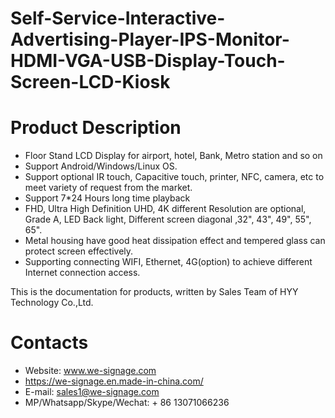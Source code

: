 # Self-Service-Interactive-Advertising-Player-IPS-Monitor-HDMI-VGA-USB-Display-Touch-Screen-LCD-Kiosk

# Product Description
- Floor Stand LCD Display for airport, hotel, Bank, Metro station and so on
- Support Android/Windows/Linux OS.
- Support optional IR touch, Capacitive touch, printer, NFC, camera, etc to meet variety of request from the market.
- Support 7*24 Hours long time playback 
- FHD, Ultra High Definition UHD, 4K different Resolution are optional, Grade A, LED Back light, Different screen diagonal ,32", 43", 49", 55", 65".
- Metal housing have good heat dissipation effect and tempered glass can protect screen effectively.
- Supporting connecting WIFI, Ethernet, 4G(option) to achieve different Internet connection access.


This is the documentation for products, written by Sales Team of HYY Technology Co.,Ltd.


# Contacts
- Website: www.we-signage.com
- https://we-signage.en.made-in-china.com/
- E-mail: sales1@we-signage.com
- MP/Whatsapp/Skype/Wechat: + 86 13071066236
